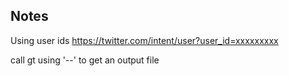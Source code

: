 Notes
-----
Using user ids
https://twitter.com/intent/user?user_id=xxxxxxxxx

call gt using '--' to get an output file
